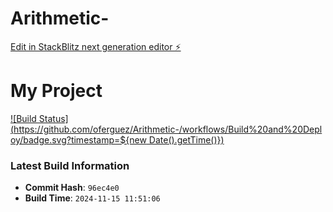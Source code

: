 # Arithmetic-

[Edit in StackBlitz next generation editor ⚡️](https://stackblitz.com/~/github.com/oferguez/Arithmetic-)

# My Project

[![Build Status](https://github.com/oferguez/Arithmetic-/workflows/Build%20and%20Deploy/badge.svg?timestamp=${new Date().getTime()})](https://oferguez/Arithmetic-/repository/actions)


### Latest Build Information

- **Commit Hash**: `96ec4e0`
- **Build Time**: `2024-11-15 11:51:06`